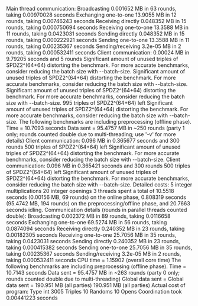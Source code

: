 Main thread communication:
Broadcasting 0.001652 MB in 63 rounds, taking 0.00970028 seconds
Exchanging one-to-one 13.9055 MB in 12 rounds, taking 0.00746243 seconds
Receiving directly 0.048352 MB in 15 rounds, taking 0.000750694 seconds
Receiving one-to-one 13.3588 MB in 11 rounds, taking 0.0423031 seconds
Sending directly 0.048352 MB in 15 rounds, taking 0.000222921 seconds
Sending one-to-one 13.3588 MB in 11 rounds, taking 0.00235367 seconds
Sending/receiving 3.2e-05 MB in 2 rounds, taking 0.000532411 seconds
Client communication: 0.00024 MB in 9.79205 seconds and 5 rounds 
Significant amount of unused triples of SPDZ2^(64+64) distorting the benchmark. For more accurate benchmarks, consider reducing the batch size with --batch-size.
Significant amount of unused triples of SPDZ2^(64+64) distorting the benchmark. For more accurate benchmarks, consider reducing the batch size with --batch-size.
Significant amount of unused triples of SPDZ2^(64+64) distorting the benchmark. For more accurate benchmarks, consider reducing the batch size with --batch-size.
        995 triples of SPDZ2^(64+64) left
Significant amount of unused triples of SPDZ2^(64+64) distorting the benchmark. For more accurate benchmarks, consider reducing the batch size with --batch-size.
The following benchmarks are including preprocessing (offline phase).
Time = 10.7093 seconds 
Data sent = 95.4757 MB in ~250 rounds (party 1 only; rounds counted double due to multi-threading; use '-v' for more details)
Client communication: 0.096 MB in 0.365677 seconds and 300 rounds 
        500 triples of SPDZ2^(64+64) left
Significant amount of unused triples of SPDZ2^(64+64) distorting the benchmark. For more accurate benchmarks, consider reducing the batch size with --batch-size.
Client communication: 0.096 MB in 0.365421 seconds and 300 rounds 
        500 triples of SPDZ2^(64+64) left
Significant amount of unused triples of SPDZ2^(64+64) distorting the benchmark. For more accurate benchmarks, consider reducing the batch size with --batch-size.
Detailed costs:
             5 integer multiplications
            20 integer openings
3 threads spent a total of 10.5518 seconds (0.00156 MB, 69 rounds) on the online phase, 0.808319 seconds (95.4742 MB, 194 rounds) on the preprocessing/offline phase, and 20.7663 seconds idling.
Communication details (rounds in parallel threads counted double):
Broadcasting 0.002372 MB in 89 rounds, taking 0.0116658 seconds
Exchanging one-to-one 69.5274 MB in 56 rounds, taking 0.0874094 seconds
Receiving directly 0.240352 MB in 23 rounds, taking 0.00182305 seconds
Receiving one-to-one 25.7056 MB in 35 rounds, taking 0.0423031 seconds
Sending directly 0.240352 MB in 23 rounds, taking 0.000415382 seconds
Sending one-to-one 25.7056 MB in 35 rounds, taking 0.00235367 seconds
Sending/receiving 3.2e-05 MB in 2 rounds, taking 0.000532411 seconds
CPU time = 1.15902 (overall core time)
The following benchmarks are including preprocessing (offline phase).
Time = 10.7143 seconds 
Data sent = 95.4757 MB in ~263 rounds (party 0 only; rounds counted double due to multi-threading)
Global data sent = Global data sent = 190.951 MB (all parties)
190.951 MB (all parties)
Actual cost of program:
  Type int
          3005        Triples
            10        Randoms
            10          Opens
Coordination took 0.00441223 seconds